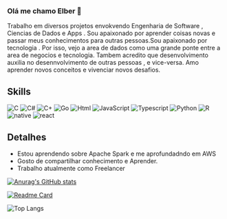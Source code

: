 ### Olá me chamo Elber 👋


Trabalho em diversos projetos envokvendo Engenharia de Software , Ciencias de Dados e Apps . Sou apaixonado por aprender coisas novas e passar meus conhecimentos para outras pessoas.Sou apaixonado por tecnologia . Por isso, vejo a area de dados como uma grande ponte entre a area de negocios  e tecnologia. Tambem  acredito que desenvolvimento auxilia no desennvolvimento de outras pessoas , e vice-versa. Amo aprender novos conceitos e vivenciar  novos desafios.











## Skills
![C](https://img.shields.io/badge/C-00599C?style=for-the-badge&logo=c&logoColor=white)
![C#](https://img.shields.io/badge/C%23-239120?style=for-the-badge&logo=csharp&logoColor=white)
![C+](https://img.shields.io/badge/C%2B%2B-00599C?style=for-the-badge&logo=c%2B%2B&logoColor=white)
![Go](https://img.shields.io/badge/Go-00ADD8?style=for-the-badge&logo=go&logoColor=white)
![Html](https://img.shields.io/badge/HTML5-E34F26?style=for-the-badge&logo=html5&logoColor=white)
![JavaScript](https://img.shields.io/badge/JavaScript-323330?style=for-the-badge&logo=javascript&logoColor=F7DF1E)
![Typescript](https://img.shields.io/badge/TypeScript-007ACC?style=for-the-badge&logo=typescript&logoColor=white)
![Python](https://img.shields.io/badge/Python-FFD43B?style=for-the-badge&logo=python&logoColor=blue)
![R](https://img.shields.io/badge/R-276DC3?style=for-the-badge&logo=r&logoColor=white)
![native](https://img.shields.io/badge/Flutter-02569B?style=for-the-badge&logo=flutter&logoColor=white)
![react](https://img.shields.io/badge/React_Native-20232A?style=for-the-badge&logo=react&logoColor=61DAFB)

## Detalhes
- Estou aprendendo sobre Apache Spark e me aprofundadndo em AWS
- Gosto de compartilhar conhecimento e Aprender.
- Trabalho atualmente como Freelancer



[![Anurag's GitHub stats](https://github-readme-stats.vercel.app/api?username=elbercorrea44&show_icons=true&theme=radical)](https://github.com/anuraghazra/github-readme-stats)


[![Readme Card](https://github-readme-stats.vercel.app/api/pin/?username=elbercorrea44&repo=calculadora&theme=radical)](https://github.com/anuraghazra/github-readme-stats)

![Top Langs](https://github-readme-stats.vercel.app/api/top-langs/?username=anuraghazra&langs_count=8&theme=radical)
